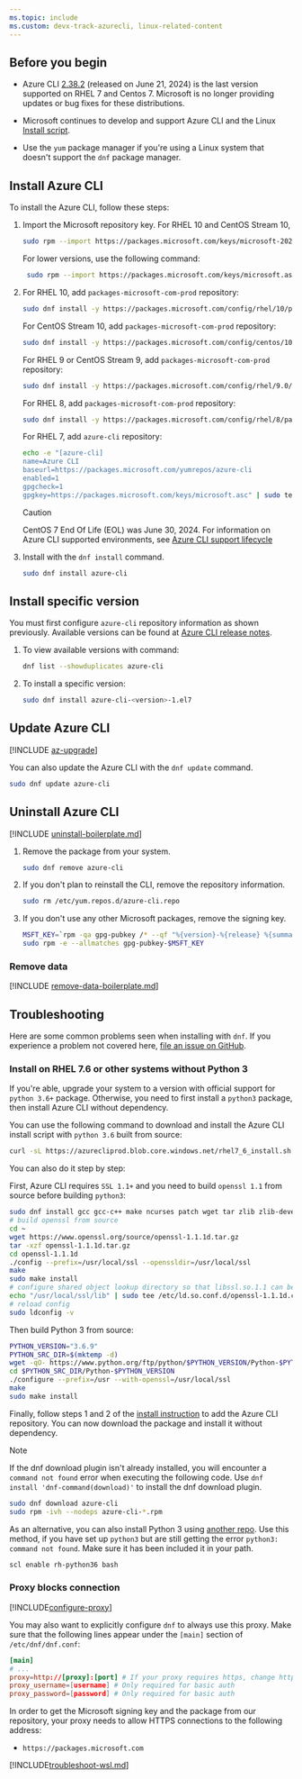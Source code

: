 ```yaml
---
ms.topic: include
ms.custom: devx-track-azurecli, linux-related-content
---
```


## Before you begin

- Azure CLI [2.38.2][04] (released on June 21, 2024) is the last version supported on RHEL 7 and
  Centos 7. Microsoft is no longer providing updates or bug fixes for these distributions.

- Microsoft continues to develop and support Azure CLI and the Linux [Install script][03].

- Use the `yum` package manager if you're using a Linux system that doesn't support the `dnf`
  package manager.

## Install Azure CLI

To install the Azure CLI, follow these steps:

1. Import the Microsoft repository key. For RHEL 10 and CentOS Stream 10,

   ```bash
   sudo rpm --import https://packages.microsoft.com/keys/microsoft-2025.asc
   ```

   For lower versions, use the following command:

   ```bash
    sudo rpm --import https://packages.microsoft.com/keys/microsoft.asc
    ```

1. For RHEL 10, add `packages-microsoft-com-prod` repository:

   ```bash
   sudo dnf install -y https://packages.microsoft.com/config/rhel/10/packages-microsoft-prod.rpm
   ```

   For CentOS Stream 10, add `packages-microsoft-com-prod` repository:

   ```bash
   sudo dnf install -y https://packages.microsoft.com/config/centos/10/packages-microsoft-prod.rpm
   ```

   For RHEL 9 or CentOS Stream 9, add `packages-microsoft-com-prod` repository:

   ```bash
   sudo dnf install -y https://packages.microsoft.com/config/rhel/9.0/packages-microsoft-prod.rpm
   ```

   For RHEL 8, add `packages-microsoft-com-prod` repository:

   ```bash
   sudo dnf install -y https://packages.microsoft.com/config/rhel/8/packages-microsoft-prod.rpm
   ```

   For RHEL 7, add `azure-cli` repository:

   ```bash
   echo -e "[azure-cli]
   name=Azure CLI
   baseurl=https://packages.microsoft.com/yumrepos/azure-cli
   enabled=1
   gpgcheck=1
   gpgkey=https://packages.microsoft.com/keys/microsoft.asc" | sudo tee /etc/yum.repos.d/azure-cli.repo
   ```

   > [!CAUTION]
   > CentOS 7 End Of Life (EOL) was June 30, 2024. For information on Azure CLI supported
   > environments, see [Azure CLI support lifecycle][01]

1. Install with the `dnf install` command.

   ```bash
   sudo dnf install azure-cli
   ```

## Install specific version

You must first configure `azure-cli` repository information as shown previously. Available versions
can be found at [Azure CLI release notes][02].

1. To view available versions with command:

   ```bash
   dnf list --showduplicates azure-cli
   ```

1. To install a specific version:

   ```bash
   sudo dnf install azure-cli-<version>-1.el7
   ```

## Update Azure CLI

[!INCLUDE [az-upgrade](az-upgrade.md)]

You can also update the Azure CLI with the `dnf update` command.

```bash
sudo dnf update azure-cli
```

## Uninstall Azure CLI

[!INCLUDE [uninstall-boilerplate.md](uninstall-boilerplate.md)]

1. Remove the package from your system.

   ```bash
   sudo dnf remove azure-cli
   ```

1. If you don't plan to reinstall the CLI, remove the repository information.

   ```bash
   sudo rm /etc/yum.repos.d/azure-cli.repo
   ```

1. If you don't use any other Microsoft packages, remove the signing key.

   ```bash
   MSFT_KEY=`rpm -qa gpg-pubkey /* --qf "%{version}-%{release} %{summary}\n" | grep Microsoft | awk '{print $1}'`
   sudo rpm -e --allmatches gpg-pubkey-$MSFT_KEY
   ```

### Remove data

[!INCLUDE [remove-data-boilerplate.md](remove-data-boilerplate.md)]

## Troubleshooting

Here are some common problems seen when installing with `dnf`. If you experience a problem not
covered here, [file an issue on GitHub][07].

### Install on RHEL 7.6 or other systems without Python 3

If you're able, upgrade your system to a version with official support for `python 3.6+` package.
Otherwise, you need to first install a `python3` package, then install Azure CLI without dependency.

You can use the following command to download and install the Azure CLI install script with
`python 3.6` built from source:

```bash
curl -sL https://azurecliprod.blob.core.windows.net/rhel7_6_install.sh | sudo bash
```

You can also do it step by step:

First, Azure CLI requires `SSL 1.1+` and you need to build `openssl 1.1` from source before building
`python3`:

```bash
sudo dnf install gcc gcc-c++ make ncurses patch wget tar zlib zlib-devel -y
# build openssl from source
cd ~
wget https://www.openssl.org/source/openssl-1.1.1d.tar.gz
tar -xzf openssl-1.1.1d.tar.gz
cd openssl-1.1.1d
./config --prefix=/usr/local/ssl --openssldir=/usr/local/ssl
make
sudo make install
# configure shared object lookup directory so that libssl.so.1.1 can be found
echo "/usr/local/ssl/lib" | sudo tee /etc/ld.so.conf.d/openssl-1.1.1d.conf
# reload config
sudo ldconfig -v
```

Then build Python 3 from source:

```bash
PYTHON_VERSION="3.6.9"
PYTHON_SRC_DIR=$(mktemp -d)
wget -qO- https://www.python.org/ftp/python/$PYTHON_VERSION/Python-$PYTHON_VERSION.tgz | tar -xz -C "$PYTHON_SRC_DIR"
cd $PYTHON_SRC_DIR/Python-$PYTHON_VERSION
./configure --prefix=/usr --with-openssl=/usr/local/ssl
make
sudo make install
```

Finally, follow steps 1 and 2 of the [install instruction][05] to add the Azure CLI repository. You
can now download the package and install it without dependency.

> [!NOTE]
> If the dnf download plugin isn't already installed, you will encounter a `command not found` error
> when executing the following code. Use `dnf install 'dnf-command(download)'` to install the dnf
> download plugin.

```bash
sudo dnf download azure-cli
sudo rpm -ivh --nodeps azure-cli-*.rpm
```

As an alternative, you can also install Python 3 using [another repo][06]. Use this method, if you
have set up `python3` but are still getting the error `python3: command not found`. Make sure it has
been included it in your path.

```bash
scl enable rh-python36 bash
```

### Proxy blocks connection

[!INCLUDE[configure-proxy](configure-proxy.md)]

You may also want to explicitly configure `dnf` to always use this proxy. Make sure that the
following lines appear under the `[main]` section of `/etc/dnf/dnf.conf`:

```dnf.conf
[main]
# ...
proxy=http://[proxy]:[port] # If your proxy requires https, change http->https
proxy_username=[username] # Only required for basic auth
proxy_password=[password] # Only required for basic auth
```

In order to get the Microsoft signing key and the package from our repository, your proxy needs to
allow HTTPS connections to the following address:

- `https://packages.microsoft.com`

[!INCLUDE[troubleshoot-wsl.md](troubleshoot-wsl.md)]

<!-- link references -->

[01]: ../azure-cli-support-lifecycle.md#supported-environments
[02]: ../release-notes-azure-cli.md
[03]: /cli/azure/install-azure-cli-linux?pivots=script
[04]: /cli/azure/release-notes-azure-cli#june-21-2024
[05]: #install-azure-cli
[06]: https://developers.redhat.com/blog/2018/08/13/install-python3-rhel/
[07]: https://github.com/Azure/azure-cli/issues
